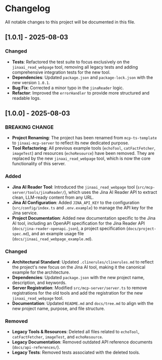 # Changelog

All notable changes to this project will be documented in this file.

## [1.0.1] - 2025-08-03

### Changed
- **Tests**: Refactored the test suite to focus exclusively on the `jinaai_read_webpage` tool, removing all legacy tests and adding comprehensive integration tests for the new tool.
- **Dependencies**: Updated `package.json` and `package-lock.json` with the new version `1.0.1`.
- **Bug Fix**: Corrected a minor typo in the `jinaReader` logic.
- **Refactor**: Improved the `errorHandler` to provide more structured and readable logs.

## [1.0.0] - 2025-08-03

### BREAKING CHANGE

- **Project Renaming**: The project has been renamed from `mcp-ts-template` to `jinaai-mcp-server` to reflect its new dedicated purpose.
- **Tool Refactoring**: All previous example tools (`echoTool`, `catFactFetcher`, `imageTest`) and resources (`echoResource`) have been removed. They are replaced by the new `jinaai_read_webpage` tool, which is now the core functionality of this server.

### Added

- **Jina AI Reader Tool**: Introduced the `jinaai_read_webpage` tool (`src/mcp-server/tools/jinaReader/`), which uses the Jina AI Reader API to extract clean, LLM-ready content from any URL.
- **Jina AI Configuration**: Added `JINA_API_KEY` to the configuration (`src/config/index.ts` and `.env.example`) to manage the API key for the Jina service.
- **Project Documentation**: Added new documentation specific to the Jina AI tool, including an OpenAPI specification for the Jina Reader API (`docs/jina-reader-openapi.json`), a project specification (`docs/project-spec.md`), and an example usage file (`docs/jinaai_read_webpage_example.md`).

### Changed

- **Architectural Standard**: Updated `.clinerules/clinerules.md` to reflect the project's new focus on the Jina AI tool, making it the canonical example for the architecture.
- **Dependencies**: Updated `package.json` with the new project name, description, and keywords.
- **Server Registration**: Modified `src/mcp-server/server.ts` to remove registrations for the old tools and add the registration for the new `jinaai_read_webpage` tool.
- **Documentation**: Updated `README.md` and `docs/tree.md` to align with the new project name, purpose, and file structure.

### Removed

- **Legacy Tools & Resources**: Deleted all files related to `echoTool`, `catFactFetcher`, `imageTest`, and `echoResource`.
- **Legacy Documentation**: Removed outdated API reference documents (`docs/api-references/`).
- **Legacy Tests**: Removed tests associated with the deleted tools.

